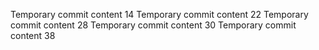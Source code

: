 Temporary commit content 14
Temporary commit content 22
Temporary commit content 28
Temporary commit content 30
Temporary commit content 38
